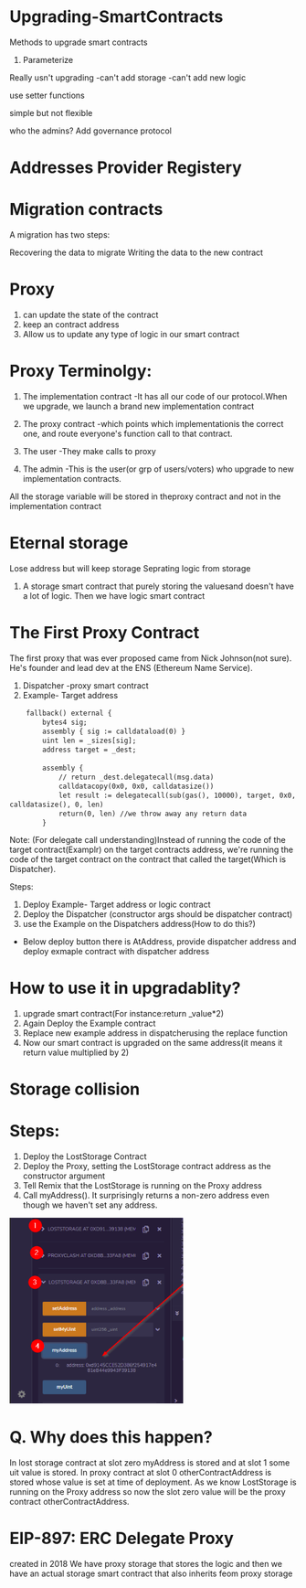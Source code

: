 # Upgrading-SmartContracts
Methods to upgrade smart contracts

1. Parameterize

Really usn't upgrading
-can't add storage
-can't add new logic

use setter functions

simple but not flexible

who the admins?
Add governance protocol 

# Addresses Provider Registery

# Migration contracts

A migration has two steps:

Recovering the data to migrate
Writing the data to the new contract

# Proxy

1. can update the state of the contract
2. keep an contract address 
3. Allow us to update any type of logic in our smart contract

# Proxy Terminolgy:

1. The implementation contract
-It has all our code of our protocol.When we upgrade, we launch a brand new implementation contract

2. The proxy contract
-which points which implementationis the correct one, and route everyone's function call to that contract.

3. The user 
-They make calls to proxy

4. The admin 
-This is the user(or grp of users/voters) who upgrade to new implementation contracts.

All the storage variable will be stored in theproxy contract and not in the implementation contract
 

# Eternal storage

Lose address but will keep storage 
Seprating logic from storage

1. A storage smart contract that purely storing the valuesand doesn't have a lot of logic.
Then we have  logic smart contract

# The First Proxy Contract

The first proxy that was ever proposed  came from Nick Johnson(not sure). He's founder and lead dev at the ENS (Ethereum Name Service).


1. Dispatcher -proxy smart contract
2. Example- Target address

```shell
    fallback() external {
        bytes4 sig;
        assembly { sig := calldataload(0) }
        uint len = _sizes[sig];
        address target = _dest;

        assembly {
            // return _dest.delegatecall(msg.data)
            calldatacopy(0x0, 0x0, calldatasize())
            let result := delegatecall(sub(gas(), 10000), target, 0x0, calldatasize(), 0, len)
            return(0, len) //we throw away any return data
        }
```

Note: (For delegate call understanding)Instead of running the code of the target contract(Examplr) on the target contracts address, we're running the code of the target contract on the contract that called the target(Which is Dispatcher).

Steps: 
1. Deploy Example- Target address or logic contract
2. Deploy the Dispatcher (constructor args should be dispatcher contract)
3. use the Example on the Dispatchers address(How to do this?)
* Below deploy button there is AtAddress, provide dispatcher address and deploy exmaple contract with dispatcher address

# How to use it in upgradablity?

1. upgrade smart contract(For instance:return _value*2)
2. Again Deploy the Example contract
3. Replace new example address in dispatcherusing the replace function
4. Now our smart contract is upgraded on the same address(it means it return value multiplied by 2)


# Storage collision

# Steps:

1. Deploy the LostStorage Contract
2. Deploy the Proxy, setting the LostStorage contract address as the constructor argument
3. Tell Remix that the LostStorage is running on the Proxy address
4. Call myAddress(). It surprisingly returns a non-zero address even though we haven't set any address.


![alt text](./images/StorageCollision.png)

# Q. Why does this happen?
In lost storage contract at slot zero myAddress is stored and at slot 1 some uit value is stored.
In proxy contract at slot 0 otherContractAddress is stored whose value is set at time of deployment. As we know LostStorage is running on the Proxy address so now the slot zero value will be the proxy contract otherContractAddress.



# EIP-897: ERC Delegate Proxy 

created in 2018
We have proxy storage that stores the logic and then we have an actual storage smart contract that also inherits feom proxy storage

